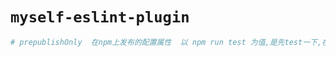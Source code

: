 # `myself-eslint-plugin`

<!-- package.json -->
```bash
# prepublishOnly  在npm上发布的配置属性  以 npm run test 为值,是先test一下,在发布
```
<!-- configs -->
<!-- 默认配置文件 -->
